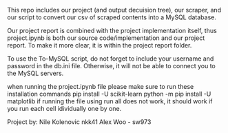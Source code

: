 This repo includes our project (and output decuision tree), our scraper, and our script to convert our csv of scraped contents into a MySQL database.

Our project report is combined with the project implementation itself, thus project.ipynb is both our source code/implementation and our project report. To make it more clear, it is within the project report folder.

To use the To-MySQL script, do not forget to include your username and password in the db.ini file. Otherwise, it will not be able to connect you to the MySQL servers.

when running the project.ipynb file please make sure to run these installation commands pip install -U scikit-learn
                                                                                                    python -m pip install -U matplotlib
if running the file using run all does not work, it should work if you run each cell idividually one by one.



Project by:
Nile Kolenovic nkk41
Alex Woo - sw973
